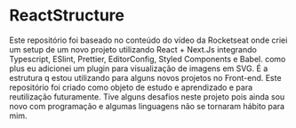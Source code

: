 # ReactStructure


Este repositório foi baseado no conteúdo do vídeo da Rocketseat onde criei um setup de um novo projeto utilizando React + Next.Js integrando Typescript, ESlint, Prettier, EditorConfig, Styled Components e Babel. como plus eu adicionei um plugin para visualização de imagens em SVG.
É a estrutura q estou utilizando para alguns novos projetos no Front-end.
Este repositório foi criado como objeto de estudo e aprendizado e para reutilização futuramente.
Tive alguns desafios neste projeto pois ainda sou novo com programação e algumas linguagens não se tornaram hábito para mim. 
